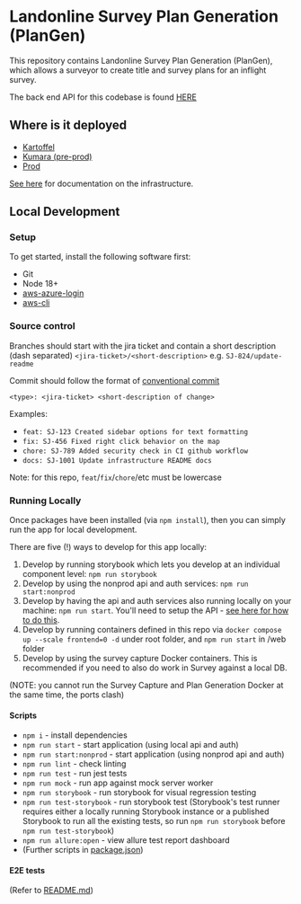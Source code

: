 # Landonline Survey Plan Generation (PlanGen)

This repository contains Landonline Survey Plan Generation (PlanGen), which allows a surveyor to create title and survey plans for an inflight survey.

The back end API for this codebase is found [HERE](https://github.com/linz/landonline-survey-plan-generation-api)

## Where is it deployed

-   [Kartoffel](https://kartoffel.dev.landonline.govt.nz/plan-generation/)
-   [Kumara (pre-prod)](https://kumara.env.landonline.govt.nz/plan-generation/)
-   [Prod](https://app.landonline.govt.nz/plan-generation/)

[See here](infra/README.md) for documentation on the infrastructure.

## Local Development

### Setup

To get started, install the following software first:
-   Git
-   Node 18+
-   [aws-azure-login](https://www.npmjs.com/package/aws-azure-login)
-   [aws-cli](https://docs.aws.amazon.com/cli/latest/userguide/getting-started-install.html)

### Source control
Branches should start with the jira ticket and contain a short description (dash separated)
`<jira-ticket>/<short-description>`
e.g.
`SJ-824/update-readme`

Commit should follow the format of [conventional commit](https://toitutewhenua.atlassian.net/wiki/spaces/STEP/pages/207192124/PR+commit+and+tagging+conventions)

`<type>: <jira-ticket> <short-description of change>`

Examples:

* `feat: SJ-123 Created sidebar options for text formatting`
* `fix: SJ-456 Fixed right click behavior on the map`
* `chore: SJ-789 Added security check in CI github workflow`
* `docs: SJ-1001 Update infrastructure README docs`

Note: for this repo, `feat`/`fix`/`chore`/etc must be lowercase

### Running Locally

Once packages have been installed (via `npm install`), then you can simply run the app for local development.

There are five (!) ways to develop for this app locally:

1. Develop by running storybook which lets you develop at an individual component level: `npm run storybook`
2. Develop by using the nonprod api and auth services: `npm run start:nonprod`
3. Develop by having the api and auth services also running locally on your machine: `npm run start`. You'll need to setup the API - [see here for how to do this](https://github.com/linz/landonline-survey-plan-generation-api/blob/master/README.md#local-development).
4. Develop by running containers defined in this repo via `docker compose up --scale frontend=0 -d` under root folder, and `npm run start` in /web folder
5. Develop by using the survey capture Docker containers. This is recommended if you need to also do work in Survey against a local DB.

(NOTE: you cannot run the Survey Capture and Plan Generation Docker at the same time, the ports clash)

#### Scripts

-   `npm i` - install dependencies
-   `npm run start` - start application (using local api and auth)
-   `npm run start:nonprod` - start application (using nonprod api and auth)
-   `npm run lint` - check linting
-   `npm run test` - run jest tests
-   `npm run mock` - run app against mock server worker
-   `npm run storybook` - run storybook for visual regression testing
-   `npm run test-storybook` - run storybook test (Storybook's test runner requires either a locally running Storybook instance or a published Storybook to run all the existing tests, so run `npm run storybook` before `npm run test-storybook`)
-   `npm run allure:open` - view allure test report dashboard
-   (Further scripts in [package.json](./web/package.json))

#### E2E tests

(Refer to [README.md](test/e2e/README.md)) 
